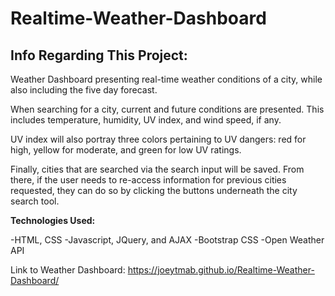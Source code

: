 # Realtime-Weather-Dashboard

## Info Regarding This Project:

Weather Dashboard presenting real-time weather conditions of a city, while also including the five day forecast.

When searching for a city, current and future conditions are presented. This includes temperature, humidity, UV index, and wind speed, if any.

UV index will also portray three colors pertaining to UV dangers: red for high, yellow for moderate, and green for low UV ratings.

Finally, cities that are searched via the search input will be saved. From there, if the user needs to re-access information for previous cities requested, they can do so by clicking the buttons underneath the city search tool.

**Technologies Used:**

-HTML, CSS
-Javascript, JQuery, and AJAX
-Bootstrap CSS
-Open Weather API

Link to Weather Dashboard: https://joeytmab.github.io/Realtime-Weather-Dashboard/
